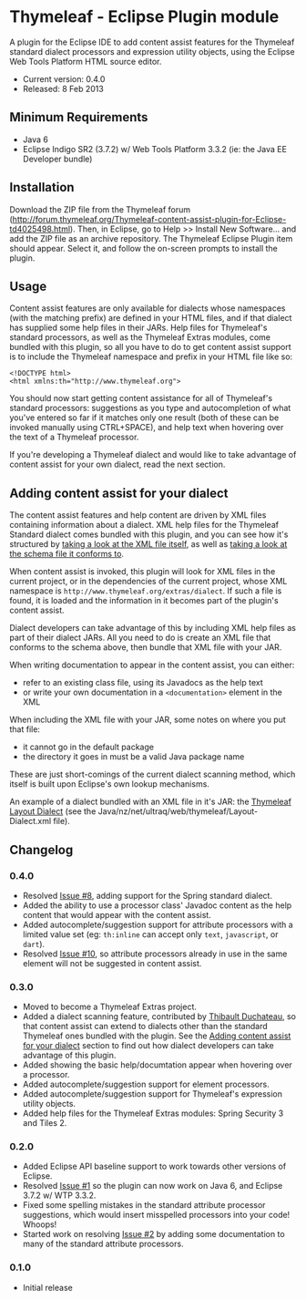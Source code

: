 
Thymeleaf - Eclipse Plugin module
=================================

A plugin for the Eclipse IDE to add content assist features for the Thymeleaf
standard dialect processors and expression utility objects, using the Eclipse
Web Tools Platform HTML source editor.

 - Current version: 0.4.0
 - Released: 8 Feb 2013


Minimum Requirements
--------------------

 - Java 6
 - Eclipse Indigo SR2 (3.7.2) w/ Web Tools Platform 3.3.2 (ie: the Java EE
   Developer bundle)


Installation
------------

Download the ZIP file from the Thymeleaf forum (http://forum.thymeleaf.org/Thymeleaf-content-assist-plugin-for-Eclipse-td4025498.html).
Then, in Eclipse, go to Help >> Install New Software... and add the ZIP file as
an archive repository.  The Thymeleaf Eclipse Plugin item should appear.  Select
it, and follow the on-screen prompts to install the plugin.


Usage
-----

Content assist features are only available for dialects whose namespaces (with
the matching prefix) are defined in your HTML files, and if that dialect has
supplied some help files in their JARs.  Help files for Thymeleaf's standard
processors, as well as the Thymeleaf Extras modules, come bundled with this
plugin, so all you have to do to get content assist support is to include the
Thymeleaf namespace and prefix in your HTML file like so:

	<!DOCTYPE html>
	<html xmlns:th="http://www.thymeleaf.org">

You should now start getting content assistance for all of Thymeleaf's standard
processors: suggestions as you type and autocompletion of what you've entered so
far if it matches only one result (both of these can be invoked manually using
CTRL+SPACE), and help text when hovering over the text of a Thymeleaf processor.

If you're developing a Thymeleaf dialect and would like to take advantage of
content assist for your own dialect, read the next section.


Adding content assist for your dialect
--------------------------------------

The content assist features and help content are driven by XML files containing
information about a dialect.  XML help files for the Thymeleaf Standard dialect
comes bundled with this plugin, and you can see how it's structured by
[taking a look at the XML file itself](https://github.com/thymeleaf/thymeleaf-extras-eclipse-plugin/blob/master/bundles/thymeleaf-extras-eclipse-plugin.content-assist/dialects/Standard-Dialect.xml),
as well as [taking a look at the schema file it conforms to](https://github.com/thymeleaf/thymeleaf-extras-eclipse-plugin/blob/master/bundles/thymeleaf-extras-eclipse-plugin.dialect/schemas/thymeleaf-dialect-help.xsd).

When content assist is invoked, this plugin will look for XML files in the
current project, or in the dependencies of the current project, whose XML
namespace is `http://www.thymeleaf.org/extras/dialect`.  If such a file is found,
it is loaded and the information in it becomes part of the plugin's content
assist.

Dialect developers can take advantage of this by including XML help files as
part of their dialect JARs.  All you need to do is create an XML file that
conforms to the schema above, then bundle that XML file with your JAR.

When writing documentation to appear in the content assist, you can either:
 - refer to an existing class file, using its Javadocs as the help text
 - or write your own documentation in a `<documentation>` element in the XML

When including the XML file with your JAR, some notes on where you put that file:

 - it cannot go in the default package
 - the directory it goes in must be a valid Java package name

These are just short-comings of the current dialect scanning method, which
itself is built upon Eclipse's own lookup mechanisms.

An example of a dialect bundled with an XML file in it's JAR: the [Thymeleaf Layout Dialect](https://github.com/ultraq/thymeleaf-layout-dialect/tree/dev)
(see the Java/nz/net/ultraq/web/thymeleaf/Layout-Dialect.xml file).


Changelog
---------

### 0.4.0
 - Resolved [Issue #8](https://github.com/thymeleaf/thymeleaf-extras-eclipse-plugin/issues/8),
   adding support for the Spring standard dialect.
 - Added the ability to use a processor class' Javadoc content as the help content
   that would appear with the content assist.
 - Added autocomplete/suggestion support for attribute processors with a limited
   value set (eg: `th:inline` can accept only `text`, `javascript`, or `dart`).
 - Resolved [Issue #10](https://github.com/thymeleaf/thymeleaf-extras-eclipse-plugin/issues/10),
   so attribute processors already in use in the same element will not be
   suggested in content assist.

### 0.3.0
 - Moved to become a Thymeleaf Extras project.
 - Added a dialect scanning feature, contributed by [Thibault Duchateau](https://github.com/tduchateau),
   so that content assist can extend to dialects other than the standard
   Thymeleaf ones bundled with the plugin.  See the [Adding content assist for
   your dialect](adding-content-assist-for-your-dialect) section to find out how
   dialect developers can take advantage of this plugin.
 - Added showing the basic help/documtation appear when hovering over a
   processor.
 - Added autocomplete/suggestion support for element processors.
 - Added autocomplete/suggestion support for Thymeleaf's expression utility
   objects.
 - Added help files for the Thymeleaf Extras modules: Spring Security 3 and Tiles
   2.

### 0.2.0
 - Added Eclipse API baseline support to work towards other versions of Eclipse.
 - Resolved [Issue #1](https://github.com/ultraq/thymeleaf-eclipse-plugin/issues/1)
   so the plugin can now work on Java 6, and Eclipse 3.7.2 w/ WTP 3.3.2.
 - Fixed some spelling mistakes in the standard attribute processor suggestions,
   which would insert misspelled processors into your code!  Whoops!
 - Started work on resolving [Issue #2](https://github.com/ultraq/thymeleaf-eclipse-plugin/issues/1)
   by adding some documentation to many of the standard attribute processors.
   
### 0.1.0
 - Initial release
